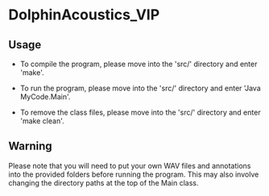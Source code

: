# DolphinAcoustics_VIP

## Usage

- To compile the program, please move into the 'src/' directory and enter 'make'.

- To run the program, please move into the 'src/' directory and enter 'Java MyCode.Main'.

- To remove the class files, please move into the 'src/' directory and enter 'make clean'.

## Warning

Please note that you will need to put your own WAV files and annotations into the provided folders before running the program. This may also involve changing the directory paths at the top of the Main class.
